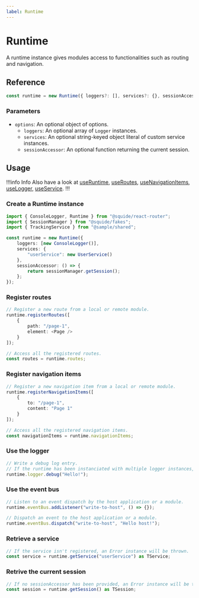 ```yaml
---
label: Runtime
---
```


# Runtime

A runtime instance gives modules access to functionalities such as routing and navigation.

## Reference

```ts
const runtime = new Runtime({ loggers?: [], services?: {}, sessionAccessor?: () => {} });
```

### Parameters

- `options`: An optional object of options.
    - `loggers`: An optional array of `Logger` instances.
    - `services`: An optional string-keyed object literal of custom service instances.
    - `sessionAccessor`: An optional function returning the current session.

## Usage

!!!info Info
Also have a look at [useRuntime](), [useRoutes](), [useNavigationItems](), [useLogger](), [useService]().
!!!

### Create a Runtime instance

```ts
import { ConsoleLogger, Runtime } from "@squide/react-router";
import { SessionManager } from "@squide/fakes";
import { TrackingService } from "@sample/shared";

const runtime = new Runtime({
    loggers: [new ConsoleLogger()],
    services: {
        "userService": new UserService()
    },
    sessionAccessor: () => {
        return sessionManager.getSession();
    };
});
```

### Register routes

```ts
// Register a new route from a local or remote module.
runtime.registerRoutes([
    {
        path: "/page-1",
        element: <Page />
    }
]);

// Access all the registered routes.
const routes = runtime.routes;
```

### Register navigation items

```ts
// Register a new navigation item from a local or remote module.
runtime.registerNavigationItems([
    {
        to: "/page-1",
        content: "Page 1"
    }
]);

// Access all the registered navigation items.
const navigationItems = runtime.navigationItems;
```

### Use the logger

```ts
// Write a debug log entry.
// If the runtime has been instanciated with multiple logger instances, every logger instance will be be called.
runtime.logger.debug("Hello!");
```

### Use the event bus

```ts
// Listen to an event dispatch by the host application or a module.
runtime.eventBus.addListener("write-to-host", () => {});

// Dispatch an event to the host application or a module.
runtime.eventBus.dispatch("write-to-host", "Hello host!");
```

### Retrieve a service

```ts
// If the service isn't registered, an Error instance will be thrown.
const service = runtime.getService("userService") as TService;
```

### Retrive the current session

```ts
// If no sessionAccessor has been provided, an Error instance will be thrown.
const session = runtime.getSession() as TSession;
```

